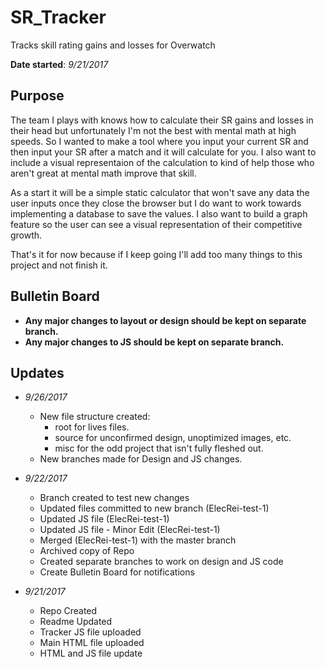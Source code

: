 SR_Tracker
======
Tracks skill rating gains and losses for Overwatch

**Date started**: *9/21/2017*


## Purpose

The team I plays with knows how to calculate their SR gains and losses in their head but unfortunately I'm not the best with mental math at high speeds. So I wanted to make a tool where you input your current SR and then input your SR after a match and it will calculate for you. I also want to include a visual representaion of the calculation to kind of help those who aren't great at mental math improve that skill.

As a start it will be a simple static calculator that won't save any data the user inputs once they close the browser but I do want to work towards implementing a database to save the values. I also want to build a graph feature so the user can see a visual representation of their competitive growth.

That's it for now because if I keep going I'll add too many things to this project and not finish it.

## Bulletin Board

- **Any major changes to layout or design should be kept on separate branch.**
- **Any major changes to JS should be kept on separate branch.**

## Updates

+ *9/26/2017*
  + New file structure created:
    + root for lives files.
    + source for unconfirmed design, unoptimized images, etc.
    + misc for the odd project that isn't fully fleshed out.
  + New branches made for Design and JS changes.

+ *9/22/2017*
  + Branch created to test new changes
  + Updated files committed to new branch (ElecRei-test-1)
  + Updated JS file (ElecRei-test-1)
  + Updated JS file - Minor Edit (ElecRei-test-1)
  + Merged (ElecRei-test-1) with the master branch
  + Archived copy of Repo
  + Created separate branches to work on design and JS code
  + Create Bulletin Board for notifications
  
+ *9/21/2017*
  + Repo Created
  + Readme Updated
  + Tracker JS file uploaded
  + Main HTML file uploaded
  + HTML and JS file update


